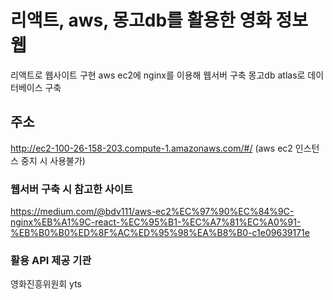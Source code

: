 # 리액트, aws, 몽고db를 활용한 영화 정보 웹

리액트로 웹사이트 구현
aws ec2에 nginx를 이용해 웹서버 구축
몽고db atlas로 데이터베이스 구축

## 주소

http://ec2-100-26-158-203.compute-1.amazonaws.com/#/
(aws ec2 인스턴스 중지 시 사용불가)

### 웹서버 구축 시 참고한 사이트

https://medium.com/@bdv111/aws-ec2%EC%97%90%EC%84%9C-nginx%EB%A1%9C-react-%EC%95%B1-%EC%A7%81%EC%A0%91-%EB%B0%B0%ED%8F%AC%ED%95%98%EA%B8%B0-c1e09639171e

### 활용 API 제공 기관

영화진흥위원회
yts
